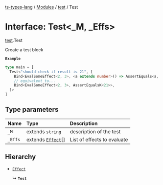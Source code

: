 [ts-types-lang](../README.md) / [Modules](../modules.md) / [test](../modules/test.md) / Test

# Interface: Test<_M, _Effs\>

[test](../modules/test.md).Test

Create a test block

**`Example`**

```ts
type main = [
  Test<"should check if result is 21", [
    Bind<EvalSomeEffect<2, 3>, <a extends number>() => AssertEquals<a, 21>>,
    // equivalent to...
    Bind<EvalSomeEffect<2, 3>, AssertEqualsK<21>>,
  ]>
]
```

## Type parameters

| Name | Type | Description |
| :------ | :------ | :------ |
| `_M` | extends `string` | description of the test |
| `_Effs` | extends [`Effect`](effect.Effect.md)[] | List of effects to evaluate |

## Hierarchy

- [`Effect`](effect.Effect.md)

  ↳ **`Test`**
